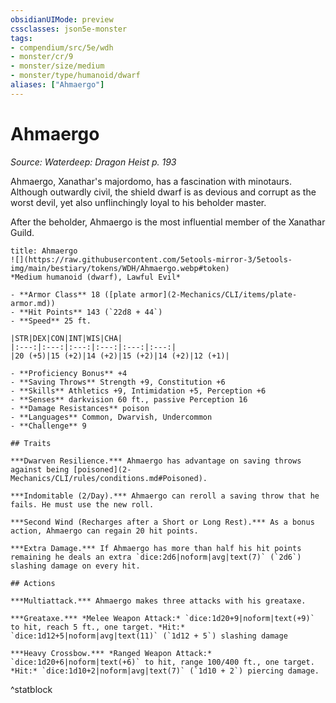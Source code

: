 ```yaml
---
obsidianUIMode: preview
cssclasses: json5e-monster
tags:
- compendium/src/5e/wdh
- monster/cr/9
- monster/size/medium
- monster/type/humanoid/dwarf
aliases: ["Ahmaergo"]
---
```

# Ahmaergo
*Source: Waterdeep: Dragon Heist p. 193*  

Ahmaergo, Xanathar's majordomo, has a fascination with minotaurs. Although outwardly civil, the shield dwarf is as devious and corrupt as the worst devil, yet also unflinchingly loyal to his beholder master.

After the beholder, Ahmaergo is the most influential member of the Xanathar Guild.

```ad-statblock
title: Ahmaergo
![](https://raw.githubusercontent.com/5etools-mirror-3/5etools-img/main/bestiary/tokens/WDH/Ahmaergo.webp#token)
*Medium humanoid (dwarf), Lawful Evil*

- **Armor Class** 18 ([plate armor](2-Mechanics/CLI/items/plate-armor.md))
- **Hit Points** 143 (`22d8 + 44`)
- **Speed** 25 ft.

|STR|DEX|CON|INT|WIS|CHA|
|:---:|:---:|:---:|:---:|:---:|:---:|
|20 (+5)|15 (+2)|14 (+2)|15 (+2)|14 (+2)|12 (+1)|

- **Proficiency Bonus** +4
- **Saving Throws** Strength +9, Constitution +6
- **Skills** Athletics +9, Intimidation +5, Perception +6
- **Senses** darkvision 60 ft., passive Perception 16
- **Damage Resistances** poison
- **Languages** Common, Dwarvish, Undercommon
- **Challenge** 9

## Traits

***Dwarven Resilience.*** Ahmaergo has advantage on saving throws against being [poisoned](2-Mechanics/CLI/rules/conditions.md#Poisoned).

***Indomitable (2/Day).*** Ahmaergo can reroll a saving throw that he fails. He must use the new roll.

***Second Wind (Recharges after a Short or Long Rest).*** As a bonus action, Ahmaergo can regain 20 hit points.

***Extra Damage.*** If Ahmaergo has more than half his hit points remaining he deals an extra `dice:2d6|noform|avg|text(7)` (`2d6`) slashing damage on every hit.

## Actions

***Multiattack.*** Ahmaergo makes three attacks with his greataxe.

***Greataxe.*** *Melee Weapon Attack:* `dice:1d20+9|noform|text(+9)` to hit, reach 5 ft., one target. *Hit:* `dice:1d12+5|noform|avg|text(11)` (`1d12 + 5`) slashing damage

***Heavy Crossbow.*** *Ranged Weapon Attack:* `dice:1d20+6|noform|text(+6)` to hit, range 100/400 ft., one target. *Hit:* `dice:1d10+2|noform|avg|text(7)` (`1d10 + 2`) piercing damage.
```
^statblock